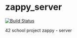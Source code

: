 # zappy_server
[![Build Status](https://travis-ci.org/DwarfOfTheRap/zappy_server.svg)](https://travis-ci.org/DwarfOfTheRap/zappy_server)

42 school project zappy - server
